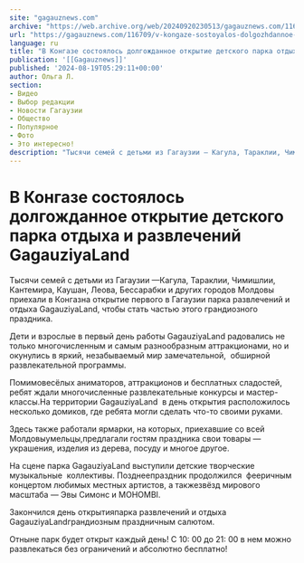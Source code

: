 ```yaml
---
site: "gagauznews.com"
archive: "https://web.archive.org/web/20240920230513/gagauznews.com/116709/v-kongaze-sostoyalos-dolgozhdannoe-otkrytie-detskogo-parka-otdyha-i-razvlechenij-gagauziyaland.html"
url: "https://gagauznews.com/116709/v-kongaze-sostoyalos-dolgozhdannoe-otkrytie-detskogo-parka-otdyha-i-razvlechenij-gagauziyaland.html"
language: ru
title: "В Конгазе состоялось долгожданное открытие детского парка отдыха и развлечений GagauziyaLand"
publication: '[[Gagauznews]]'
published: '2024-08-19T05:29:11+00:00'
author: Ольга Л.
section:
- Видео
- Выбор редакции
- Новости Гагаузии
- Общество
- Популярное
- Фото
- Это интересно!
description: "Тысячи семей с детьми из Гагаузии — Кагула, Тараклии, Чимишлии, Кантемира, Каушан, Леова, Бессарабки и других городов Молдовы приехали в Конгаз на открытие первого в Гагаузии парка развлечений и отдыха GagauziyaLand, чтобы стать частью этого грандиозного праздника. Дети и взрослые в первый день работы GagauziyaLand радовались не только многочисленным и самым разнообразным аттракционами, но и окунулись в яркий, незабываемый мир замечательной, обширной развлекательной программы. Помимо весёлых аниматоров, аттракционов и бесплатных сладостей, ребят ждали многочисленные развлекательные конкурсы и мастер-классы. На территории GagauziyaLand в день открытия расположилось несколько домиков, где ребята могли сделать что-то своими руками. Здесь также работали ярмарки, на которых, приехавшие со […]"
---
```


# В Конгазе состоялось долгожданное открытие детского парка отдыха и развлечений GagauziyaLand

Тысячи семей с детьми из Гагаузии —Кагула, Тараклии, Чимишлии, Кантемира, Каушан, Леова, Бессарабки и других городов Молдовы приехали в Конгазна открытие первого в Гагаузии парка развлечений и отдыха GagauziyaLand, чтобы стать частью этого грандиозного праздника.

Дети и взрослые в первый день работы GagauziyaLand радовались не только многочисленным и самым разнообразным аттракционами, но и окунулись в яркий, незабываемый мир замечательной,  обширной развлекательной программы.

Помимовесёлых аниматоров, аттракционов и бесплатных сладостей, ребят ждали многочисленные развлекательные конкурсы и мастер-классы.На территории GagauziyaLand  в день открытия расположилось несколько домиков, где ребята могли сделать что-то своими руками.

Здесь также работали ярмарки, на которых, приехавшие со всей Молдовыумельцы,предлагали гостям праздника свои товары — украшения, изделия из дерева, посуду и многое другое.

На сцене парка GagauziyaLand выступили детские творческие музыкальные  коллективы. Позднеепраздник продолжился  фееричным концертом любимых местных артистов, а такжезвёзд мирового масштаба — Эвы Симонс и MOHOMBI.

Закончился день открытияпарка развлечений и отдыха GagauziyaLandграндиозным праздничным салютом.

Отныне парк будет открыт каждый день! С 10: 00 до 21: 00 в нем можно развлекаться без ограничений и абсолютно бесплатно!